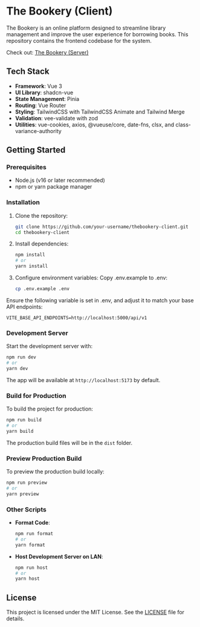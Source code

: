 # The Bookery (Client)

The Bookery is an online platform designed to streamline library management and improve the user experience for borrowing books. This repository contains the frontend codebase for the system.

Check out: [The Bookery (Server)](https://github.com/bp82125/TheBookery-Server)

## Tech Stack
- **Framework**: Vue 3
- **UI Library**: shadcn-vue
- **State Management**: Pinia
- **Routing**: Vue Router
- **Styling**: TailwindCSS with TailwindCSS Animate and Tailwind Merge
- **Validation**: vee-validate with zod
- **Utilities**: vue-cookies, axios, @vueuse/core, date-fns, clsx, and class-variance-authority

## Getting Started

### Prerequisites

- Node.js (v16 or later recommended)
- npm or yarn package manager

### Installation

1. Clone the repository:
   ```bash
   git clone https://github.com/your-username/thebookery-client.git
   cd thebookery-client
   ```
2. Install dependencies:
   ```bash
   npm install
   # or
   yarn install
   ```
3. Configure environment variables:
Copy .env.example to .env:
   ```bash
   cp .env.example .env
   ```
Ensure the following variable is set in .env, and adjust it to match your base API endpoints:
   ```env
   VITE_BASE_API_ENDPOINTS=http://localhost:5000/api/v1
   ```

### Development Server

Start the development server with:

```bash
npm run dev
# or
yarn dev
```

The app will be available at `http://localhost:5173` by default.

### Build for Production

To build the project for production:

```bash
npm run build
# or
yarn build
```

The production build files will be in the `dist` folder.

### Preview Production Build

To preview the production build locally:

```bash
npm run preview
# or
yarn preview
```

### Other Scripts

- **Format Code**:
  ```bash
  npm run format
  # or
  yarn format
  ```
- **Host Development Server on LAN**:
  ```bash
  npm run host
  # or
  yarn host
  ```

## License

This project is licensed under the MIT License. See the [LICENSE](LICENSE) file for details.
